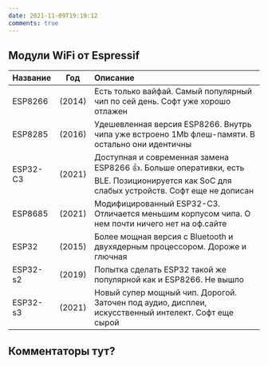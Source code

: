 ```yaml
---
date: 2021-11-09T19:19:12
comments: true
---
```


## Модули WiFi от Espressif

| Название |  Год   | Описание
:--------- | :----: | :----------
| ESP8266  | (2014) | Есть только вайфай. Самый популярный чип по сей день. Софт уже хорошо отлажен 
| ESP8285  | (2016) | Удешевленная версия ESP8266. Внутрь чипа уже встроено 1Mb флеш-памяти. В остально они идентичны
| ESP32-С3 | (2021) | Доступная и современная замена ESP8266 👍. Больше оперативки, есть BLE. Позиционируется как SoC для слабых устройств. Софт еще не дописан
| ESP8685  | (2021) | Модифицированный ESP32-С3. Отличается меньшим корпусом чипа. О нем почти ничего нет на оф.сайте
| ESP32    | (2015) | Более мощная версия с Bluetooth и двухядерным процессором. Дороже и глючная
| ESP32-s2 | (2019) | Попытка сделать ESP32 такой же популярной как и ESP8266. Не вышло
| ESP32-s3 | (2021) | Новый супер мощный чип. Дорогой. Заточен под аудио, дисплеи, искусственный интелект. Софт еще сырой

## Комментаторы тут?
